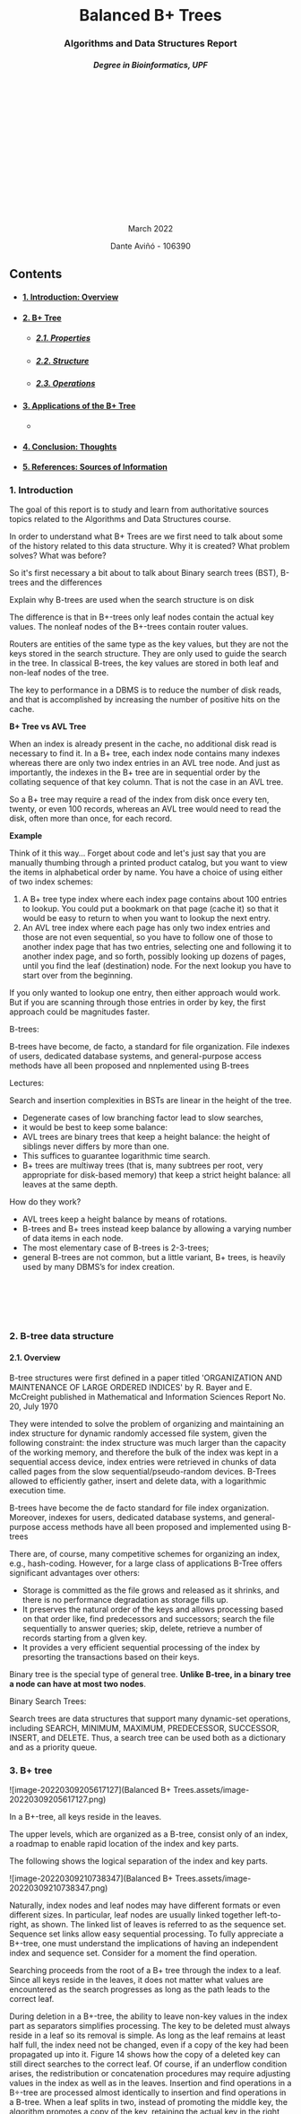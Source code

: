 <br/><br/>
<br/><br/>
<br/><br/>
<br/><br/>
    

<div style="text-align: center;">
    <h1>Balanced B+ Trees</h1>
	<h3>Algorithms and Data Structures Report</h3>
    <h5>Degree in Bioinformatics, UPF</h5>
    <br/><br/>
    <br/><br/>
	<br/><br/>
	<br/><br/>
    <br/><br/>
    <br/><br/>
    <br/><br/>
	<p>March 2022</p>
	<p>Dante Aviñó - 106390</p>
</div>


<div style="page-break-after: always; break-after: page;"></div>

<h2> Contents </h2>

- #### [1. Introduction: Overview](#Introduction)

- #### [2. B+ Tree](#B+Tree)

  - ##### [2.1. Properties](#B+Properties)
  - ##### [2.2. Structure](#B+Structure)
  - ##### [2.3. Operations](#B+Operations)

- #### [3. Applications of the B+ Tree](#B+Uses)

  - 

- #### [4. Conclusion: Thoughts](#Conclusion)

- #### [5. References: Sources of Information](#References)

<div style="page-break-after: always; break-after: page;"></div>

<div id='Introduction'/>
<h3>1. Introduction </h3>
The goal of this report is to study and learn from authoritative sources topics related to the Algorithms and Data Structures course.

In order to understand what B+ Trees are we first need to talk about some of the history related to this data structure. Why it is created? What problem solves? What was before?

So it's first necessary a bit about to talk about Binary search trees (BST), B-trees and the differences


Explain why B-trees are used when the search structure is on disk

The difference is that in B+-trees only leaf nodes contain the actual key values. The nonleaf nodes of the B+-trees contain router values.

Routers are entities of the same type as the key values, but they are not the keys stored in the search structure. They are only used to guide the search in the tree. In classical B-trees, the key values are stored in both leaf and non-leaf nodes of the tree.





The key to performance in a DBMS is to reduce the number of disk reads, and that is accomplished by increasing the number of positive hits on the cache.

**B+ Tree vs AVL Tree**

When an index is already present in the cache, no additional disk read is necessary to find it. In a B+ tree, each index node contains many indexes whereas there are only two index entries in an AVL tree node. And just as importantly, the indexes in the B+ tree are in sequential order by the collating sequence of that key column. That is not the case in an AVL tree.

So a B+ tree may require a read of the index from disk once every ten, twenty, or even 100 records, whereas an AVL tree would need to read the disk, often more than once, for each record.

**Example**

Think of it this way… Forget about code and let's just say that you are manually thumbing through a printed product catalog, but you want to view the items in alphabetical order by name. You have a choice of using either of two index schemes:

1. A B+ tree type index where each index page contains about 100 entries to lookup. You could put a bookmark on that page (cache it) so that it would be easy to return to when you want to lookup the next entry.
2. An AVL tree index where each page has only two index entries and those are not even sequential, so you have to follow one of those to another index page that has two entries, selecting one and following it to another index page, and so forth, possibly looking up dozens of pages, until you find the leaf (destination) node. For the next lookup you have to start over from the beginning.

If you only wanted to lookup one entry, then either approach would work. But if you are scanning through those entries in order by key, the first approach could be magnitudes faster.





B-trees:

B-trees have become, de facto, a standard for file organization. File indexes of users, dedicated database systems, and general-purpose access methods have all been proposed and nnplemented using B-trees







Lectures:

Search and insertion complexities in BSTs are linear in the height of the tree. 

- Degenerate cases of low branching factor lead to slow searches, 
- it would be best to keep some balance: 
- AVL trees are binary trees that keep a height balance: the height of siblings never differs by more than one. 
- This suffices to guarantee logarithmic time search. 
- B+ trees are multiway trees (that is, many subtrees per root, very appropriate for disk-based memory) that keep a strict height balance: all leaves at the same depth. 

How do they work? 

- AVL trees keep a height balance by means of rotations. 
- B-trees and B+ trees instead keep balance by allowing a varying number of data items in each node. 
- The most elementary case of B-trees is 2-3-trees; 
- general B-trees are not common, but a little variant, B+ trees, is heavily used by many DBMS’s for index creation. 

<div style="page-break-after: always; break-after: page;"></div>

<br/><br/>
<br/><br/>



<div id='B-Tree'/>
<h3>2. B-tree data structure</h3>

<div id='Overview'/>
<h4>2.1. Overview</h4>

B-tree  structures were first defined in a paper titled 'ORGANIZATION AND MAINTENANCE OF LARGE  ORDERED INDICES' by R. Bayer and E. McCreight published in Mathematical and Information Sciences Report No. 20,  July 1970

They were intended to solve the problem of organizing and maintaining an index structure for dynamic randomly accessed file system, given the following constraint: the index structure was much larger than the capacity of the working memory, and therefore the bulk of the index was kept in a sequential access device, index entries were retrieved in chunks of data called pages from the slow sequential/pseudo-random devices. B-Trees  allowed to efficiently gather, insert and delete data, with a logarithmic execution time.

B-trees have become the de facto standard for file index organization. Moreover, indexes for users, dedicated database systems, and general-purpose access methods have all been proposed and implemented using B-trees

There are, of course, many competitive schemes for organizing an index, e.g., hash-coding. However, for a large class of applications B-Tree offers significant advantages over others:

- Storage is committed as the file grows and released as it shrinks, and there is no performance degradation as storage fills up. 
- It preserves the natural order of the keys and allows processing based on that order like, find predecessors and  successors; search the file sequentially to answer queries;  skip, delete, retrieve a number of records starting from a  glven key.  
- It provides a very efficient sequential processing of the index by presorting the transactions based on their keys.




Binary tree is the special type of general tree. **Unlike B-tree, in a binary tree a node can have at most two nodes**.



Binary Search Trees:

Search trees are data structures that support many dynamic-set operations, including SEARCH, MINIMUM, MAXIMUM, PREDECESSOR, SUCCESSOR, INSERT, and DELETE. Thus, a search tree can be used both as a dictionary and as a priority queue.

<div id='B+Tree'/>
<h3>3. B+ tree</h3>

![image-20220309205617127](Balanced B+ Trees.assets/image-20220309205617127.png)

In a B+-tree, all keys reside in the leaves. 

The upper levels, which are organized as a B-tree, consist only of an index, a roadmap to enable rapid location of the index and key parts. 

The following shows the logical separation of the index and key parts. 

![image-20220309210738347](Balanced B+ Trees.assets/image-20220309210738347.png)

Naturally, index nodes and leaf nodes may have different formats or even different sizes. In particular, leaf nodes are usually linked together left-to-right, as shown. The linked list of leaves is referred to as the sequence set. Sequence set links allow easy sequential processing.
To fully appreciate a B+-tree, one must understand the implications of having an independent index and sequence set. Consider for a moment the find operation. 

Searching proceeds from the root of a B+ tree through the index to a leaf. Since all keys reside in the leaves, it does not matter what values are encountered as the search progresses as long as the path leads to the correct leaf.

During deletion in a B+-tree, the ability to leave non-key values in the index part as separators simplifies  processing. The key to be deleted must always reside in a leaf so its removal is simple. As long as the leaf
remains at least half full, the index need not be changed, even if a copy of the key had been propagated up into it. Figure 14 shows how the copy of a deleted key can still direct searches to the correct leaf. Of course, if an underflow condition arises, the redistribution or concatenation procedures may require adjusting values in the index as well as in the leaves. Insertion and find operations in a B÷-tree are processed almost identically to insertion and find operations in a B-tree. When a leaf splits in two, instead of promoting the middle key, the algorithm promotes a copy of the key, retaining the actual key in the right leaf. Find operations differ from those in a B-tree in that searching does not stop if a key in the index equals the query value. Instead, the nearest right pointer is followed, and the search proceeds all the way to a leaf. We have seen that B-trees, which support low-cost find, insert, and delete operations, may require logdn accesses to secondary storage to process a next operation. The B÷-tree implementation retains the ogarithmic cost properties for operations by key, but gains the advantage of requiring at most 1 access to satisfy a next operation. Moreover, during the sequential processing of a file, no node will be accessed more than once, so space for only 1 node need be available in main memory. Thus, B+ trees are well suited to applications which entail both random and sequential processing

<div id='B+Structure'/>
<h4>3.1. Structure</h4>

A B+ tree T consists of nodes. One of the nodes is a special node T.root. 

If a node x is a non-leaf node, it has the following fields: 

- x.n the number of router values currently stored in node x 

- The router values stored in node x in increasing order 

  x.router1 < x.router2 < ... < x.routerx.n 

- x.leaf , a boolean field whose value is FALSE meaning that x is a non-leaf node •

- x.n+1 pointers x.c1, x.c2, x.c3,...,x.cx.n+1 to the children of x. 

If the node x is a leaf node, it has the following fields 

- x.n number of key values currently stored in x. 1 

- The key values stored in node x in increasing order 

  x.key1 < x.key2 < ... < x.keyx.n 
  
- x.leaf , a boolean field whose value is TRUE meaning that x is a leaf node. 

If we consider a non-leaf node x and pointers in it x.c1, x.c2, x.c3,...,x.cx.n+1 
the following condition is true: 
k1 ≤ x.router1 < k2 ≤ x.router2 < k3 ... < kx.n ≤ x.routerx.n < kx.n+1

where ki is any key or router value in the subtree pointed by the pointer x.ci. 

An example of the non-leaf node containing 5 router values:

<br/><br/>

<div id='B+Properties'/>
<h4>3.2. B+ Properties </h4>

The B+ tree has to satisfy the following balance conditions: 

• Every path from the root node to a leaf node has an equal length, i.e. every leaf node has the same depth which is the height of the tree. 

• Every node of the B+-tree except the root node is at least half-filled. The latter condition can be formulated more exactly: denote by s(x) the number of children of node x if x is a non-leaf node and the number of keys stored in x if x is a leaf node. Let t ≥ 2 be a fixed integer constant. For each node x of the B+-tree, the following is true: 

​	• 1 ≤ s(x) ≤ 2t, if x is the only node in the tree. 

​	• 2 ≤ s(x) ≤ 2t, if x is the root node and the tree contains also other nodes in addition to the root node. 

​	• t ≤ s(x) ≤ 2t, otherwise. 

Because the B+-tree satisfies the given balance conditions, we can prove that the hight h of the B+ tree 

<p style="text-align: center;">h ≤ logt n</p>

where n is the number of the keys stored in the tree.

<br/><br/>

<div id='B+Operations'/>
<h4>3.3. B+ Operations</h4>

<h5>Searching</h5>

```c++
BTreeSearch(T,k)
x = T.root
while not x.leaf
	i = 1
	while i ≤ x.n and k > x.routeri
		i = i+1
	x = x.ci
	DiskRead(x)
i = 1
while i ≤ x.n and k > x.keyi
	i = i+1
if i ≤ x.n and k = x.keyi
	return ( x, i )
else return NIL
```
<u>**Time Complexity**</u>

<h4>Insertion</h4>

<h4>Deletion</h4>

<div style="page-break-after: always; break-after: page;"></div>

<div id='B+Uses'/>
<<<<<<< HEAD
<h3>3. Applications of the B+ Tree</h4>
Nowadays B+ trees are one of the most popular data structures used for applications such as databases, file systems, and web caches. This is because they have the ability to store large amounts of data in a relatively small space.
=======
<h3>4. Uses of the B+ Tree</h4>
B+ trees are one of the most popular data structures for databases today. They are used to store and retrieve large amounts of data very quickly.
>>>>>>> ab62cc1d563fb8768f0c6617692e5e156a3898b6


<div style="page-break-after: always; break-after: page;"></div>

<div style="page-break-after: always; break-after: page;"></div>

<div id='Conclusion'/>
<h3>5. Conclusion: Thoughts</h4>
In a nutshell, in this report has been very interesting to perform, see and explore. 


Whether you’re interested in how exactly people get rich by mining bitcoin to do so yourself or you’re
simply curious to know about database security structure and how exactly you are identified on your accounts, the answer to that is to understand the various concepts that hashing revolves around.
Finding out these things and seeing how hashing and them are tied together was interesting and dynamic to explore and learn about, as many of these are things we observe and interact with every other day and we never really stop to give them any thought. By doing so, we learnt some more about this very special data structure and in turn about the world we live in, and that which surrounds us.

<div style="page-break-after: always; break-after: page;"></div>

<div id='References'/>
<h3>6. References: Sources of Information</h4>


**Introduction to algorithms; [Thomas H. Cormen](https://edutechlearners.com/download/Introduction_to_algorithms-3rd%20Edition.pdf), 3rd Edition (2009)**

**Organization and maintenance of large ordered indices; [R. Bayer, E. McCreight](https://infolab.usc.edu/csci585/Spring2010/den_ar/indexing.pdf), July 1970**

**The Ubiquitous B-Tree; [Comer, Douglas](http://carlosproal.com/ir/papers/p121-comer.pdf), June 1979**

**Comparison of Advance Tree Data Structures; [P. Parth, D. Garg](https://arxiv.org/pdf/1209.6495.pdf), March 2012**

**A Novel Space Based Hosting Approach for Ultra Low Latency Web Services; [Dala, Debabrata](https://www.techrxiv.org/ndownloader/files/33448376/1), January 2022**

**2-3 and B-Trees; [Shankha, Amartya](https://ocw.mit.edu/courses/electrical-engineering-and-computer-science/6-046j-design-and-analysis-of-algorithms-spring-2015/recitation-videos/recitation-2-b-trees), March 2016**

